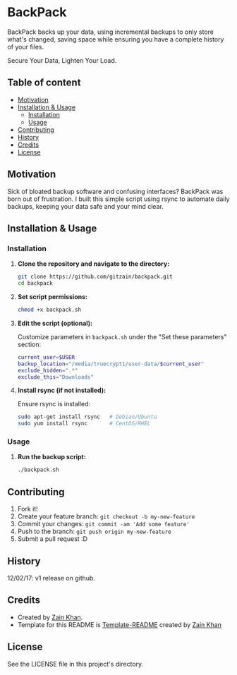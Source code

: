 # BackPack
BackPack backs up your data, using incremental backups to only store what's changed, saving space while ensuring you have a complete history of your files.

Secure Your Data, Lighten Your Load. 


## Table of content
- [Motivation](#motivation)
- [Installation \& Usage](#installation--usage)
    - [Installation](#installation)
    - [Usage](#usage)
- [Contributing](#contributing)
- [History](#history)
- [Credits](#credits)
- [License](#license)


## Motivation
Sick of bloated backup software and confusing interfaces? BackPack was born out of frustration. I built this simple script using rsync to automate daily backups, keeping your data safe and your mind clear.


## Installation & Usage

### Installation

1. **Clone the repository and navigate to the directory:**
   
   ```bash
   git clone https://github.com/gitzain/backpack.git
   cd backpack
   ```

2. **Set script permissions:**

   ```bash
   chmod +x backpack.sh
   ```

3. **Edit the script (optional):**

   Customize parameters in `backpack.sh` under the "Set these parameters" section:

   ```bash
   current_user=$USER
   backup_location="/media/truecrypt1/user-data/$current_user"
   exclude_hidden=".*"
   exclude_this="Downloads"
   ```

4. **Install rsync (if not installed):**

   Ensure rsync is installed:

   ```bash
   sudo apt-get install rsync   # Debian/Ubuntu
   sudo yum install rsync       # CentOS/RHEL
   ```

### Usage

1. **Run the backup script:**

   ```bash
   ./backpack.sh
   ```


## Contributing
1. Fork it!
2. Create your feature branch: `git checkout -b my-new-feature`
3. Commit your changes: `git commit -am 'Add some feature'`
4. Push to the branch: `git push origin my-new-feature`
5. Submit a pull request :D


## History
12/02/17: v1 release on github.


## Credits
- Created by <a href="https://iamzain.com">Zain Khan</a>. 
- Template for this README is <a href="https://github.com/gitzain/template-README">Template-README</a> created by <a href="https://iamzain.com">Zain Khan</a>


## License
See the LICENSE file in this project's directory.
